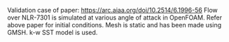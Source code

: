 Validation case of paper: https://arc.aiaa.org/doi/10.2514/6.1996-56
Flow over NLR-7301 is simulated at various angle of attack in OpenFOAM.
Refer above paper for initial conditions.
Mesh is static and has been made using GMSH.
k-w SST model is used.

